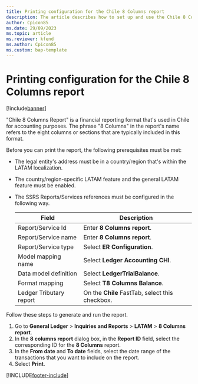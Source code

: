 ```yaml
---
title: Printing configuration for the Chile 8 Columns report
description: The article describes how to set up and use the Chile 8 Columns report.
author: Cpicon85 
ms.date: 29/09/2023 
ms.topic: article
ms.reviewer: kfend
ms.author: Cpicon85 
ms.custom: bap-template
---
```


# Printing configuration for the Chile 8 Columns report

[!include[banner](../../includes/banner.md)]

"Chile 8 Columns Report" is a financial reporting format that's used in Chile for accounting purposes. The phrase "8 Columns" in the report's name refers to the eight columns or sections that are typically included in this format.

Before you can print the report, the following prerequisites must be met:

- The legal entity's address must be in a country/region that's within the LATAM localization.
- The country/region-specific LATAM feature and the general LATAM feature must be enabled.
- The SSRS Reports/Services references must be configured in the following way.

    | Field | Description |
    |-------|-------------|
    | Report/Service Id | Enter **8 Columns report**. |
    | Report/Service name | Enter **8 Columns report**. |
    | Report/Service type | Select **ER Configuration**. |
    | Model mapping name | Select **Ledger Accounting CHI**. |
    | Data model definition | Select **LedgerTrialBalance**. |
    | Format mapping | Select **T8 Columns Balance**. |
    | Ledger Tributary report | On the **Chile** FastTab, select this checkbox. |

Follow these steps to generate and run the report. 

1. Go to **General Ledger** \> **Inquiries and Reports** \> **LATAM** \> **8 Columns report**.
2. In the **8 columns report** dialog box, in the **Report ID** field, select the corresponding ID for the **8 Columns** report.
3. In the **From date** and **To date** fields, select the date range of the transactions that you want to include on the report.
4. Select **Print**.

[!INCLUDE[footer-include](../../../includes/footer-banner.md)]
